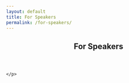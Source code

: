 ```yaml
---
layout: default
title: For Speakers
permalink: /for-speakers/
---
```

<section>
    <header>
        <h1>For Speakers</h1>
    </header>
    <p>
    
    </p>
</section>
